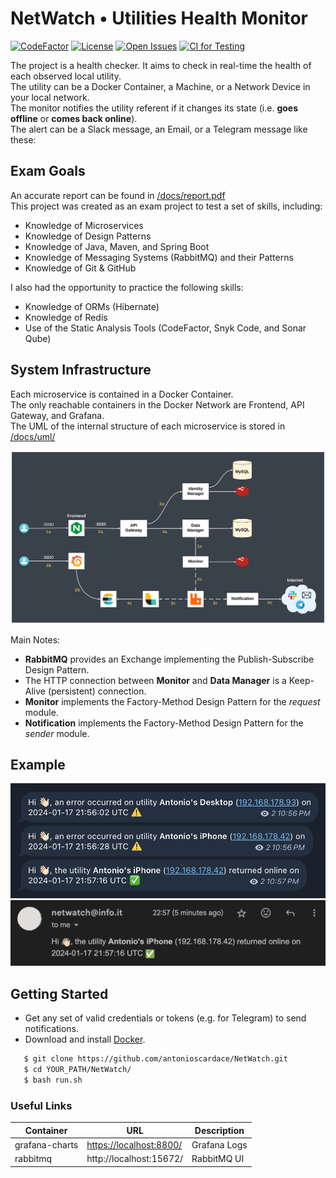 # NetWatch • Utilities Health Monitor

[![CodeFactor](https://www.codefactor.io/repository/github/antonioscardace/netwatch/badge)](https://www.codefactor.io/repository/github/antonioscardace/netwatch)
[![License](https://img.shields.io/github/license/antonioscardace/netwatch.svg)](https://github.com/antonioscardace/netwatch/blob/master/LICENSE)
[![Open Issues](https://img.shields.io/github/issues/antonioscardace/netwatch.svg)](https://github.com/antonioscardace/netwatch/issues)
[![CI for Testing](https://github.com/antonioscardace/NetWatch/actions/workflows/ci-test.yml/badge.svg)](https://github.com/antonioscardace/NetWatch/actions/workflows/ci-test.yml)

The project is a health checker. It aims to check in real-time the health of each observed local utility.<br/>
The utility can be a Docker Container, a Machine, or a Network Device in your local network.<br/>
The monitor notifies the utility referent if it changes its state (i.e. **goes offline** or **comes back online**).<br/>
The alert can be a Slack message, an Email, or a Telegram message like these:

## Exam Goals

An accurate report can be found in [/docs/report.pdf](/docs/report.pdf)<br/>
This project was created as an exam project to test a set of skills, including:

+ Knowledge of Microservices 
+ Knowledge of Design Patterns
+ Knowledge of Java, Maven, and Spring Boot
+ Knowledge of Messaging Systems (RabbitMQ) and their Patterns
+ Knowledge of Git & GitHub

I also had the opportunity to practice the following skills:
+ Knowledge of ORMs (Hibernate)
+ Knowledge of Redis
+ Use of the Static Analysis Tools (CodeFactor, Snyk Code, and Sonar Qube)

## System Infrastructure

Each microservice is contained in a Docker Container.<br/>
The only reachable containers in the Docker Network are Frontend, API Gateway, and Grafana.<br/>
The UML of the internal structure of each microservice is stored in [/docs/uml/](/docs/uml/)<br/>

<img src="/docs/images/infrastructure.svg" alt="Infrastructure"/>

Main Notes:

- **RabbitMQ** provides an Exchange implementing the Publish-Subscribe Design Pattern.
- The HTTP connection between **Monitor** and **Data Manager** is a Keep-Alive (persistent) connection.
- **Monitor** implements the Factory-Method Design Pattern for the _request_ module.
- **Notification** implements the Factory-Method Design Pattern for the _sender_ module.

## Example

<img src="/docs/snaps/telegram.png" alt="Telegram" width="530px"/>
<img src="/docs/snaps/email-online.png" alt="Telegram" width="530px"/>

## Getting Started

* Get any set of valid credentials or tokens (e.g. for Telegram) to send notifications.
* Download and install [Docker](https://docs.docker.com/get-docker/).

```sh
   $ git clone https://github.com/antonioscardace/NetWatch.git
   $ cd YOUR_PATH/NetWatch/
   $ bash run.sh
``` 

### Useful Links

Container | URL | Description
----- | ------- | -------
grafana-charts | [https://localhost:8800/](https://localhost:8800/d/2xZ6SccSz/netwatch-logs?orgId=1&refresh=5s&from=now-24h&to=now) | Grafana Logs
rabbitmq | http://localhost:15672/ | RabbitMQ UI
